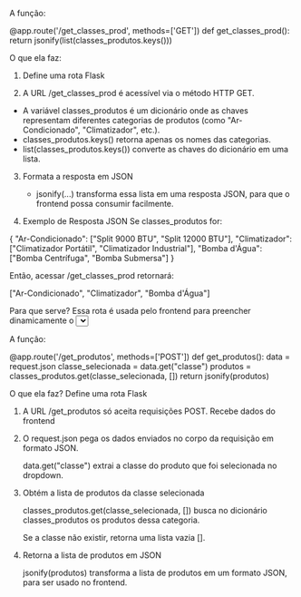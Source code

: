 A função:

@app.route('/get_classes_prod', methods=['GET'])
def get_classes_prod():
    return jsonify(list(classes_produtos.keys()))

O que ela faz: 
1. Define uma rota Flask

2. A URL /get_classes_prod é acessível via o 
   método HTTP GET.
  * A variável classes_produtos é um dicionário onde 
    as chaves representam diferentes categorias de produtos (como "Ar-Condicionado", "Climatizador", etc.).
  * classes_produtos.keys() retorna apenas os nomes das
    categorias.
  * list(classes_produtos.keys()) converte as chaves do
    dicionário em uma lista.

3. Formata a resposta em JSON
   * jsonify(...) transforma essa lista em uma resposta
     JSON, para que o frontend possa consumir
     facilmente.

4. Exemplo de Resposta JSON
   Se classes_produtos for:

{
    "Ar-Condicionado": ["Split 9000 BTU", "Split 12000 BTU"],
    "Climatizador": ["Climatizador Portátil", "Climatizador Industrial"],
    "Bomba d'Água": ["Bomba Centrífuga", "Bomba Submersa"]
}

Então, acessar /get_classes_prod retornará:

["Ar-Condicionado", "Climatizador", "Bomba d'Água"]

Para que serve?
Essa rota é usada pelo frontend para preencher dinamicamente o <select> de "Classe do Produto" na interface HTML.


A função:

@app.route('/get_produtos', methods=['POST'])
def get_produtos():
    data = request.json
    classe_selecionada = data.get("classe")
    produtos = classes_produtos.get(classe_selecionada, [])
    return jsonify(produtos)

O que ela faz?
Define uma rota Flask

1. A URL /get_produtos só aceita requisições POST.
   Recebe dados do frontend

2. O request.json pega os dados enviados no corpo da 
   requisição em formato JSON.

    data.get("classe") extrai a classe do produto que 
    foi selecionada no dropdown.

3. Obtém a lista de produtos da classe selecionada

   classes_produtos.get(classe_selecionada, []) busca no dicionário classes_produtos os produtos dessa categoria.

   Se a classe não existir, retorna uma lista vazia [].
   
4. Retorna a lista de produtos em JSON

    jsonify(produtos) transforma a lista de produtos em um
    formato JSON, para ser usado no frontend.

